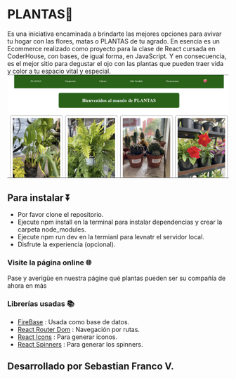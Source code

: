 # PLANTAS🌿
Es una iniciativa encaminada a brindarte las mejores opciones para avivar tu hogar con las flores, matas o PLANTAS de tu agrado. En esencia es un Ecommerce realizado como proyecto para la clase de React cursada en CoderHouse, con bases, de igual forma, en JavaScript. Y en consecuencia, es el mejor sitio para degustar el ojo con las plantas que pueden traer vida y color a tu espacio vital y especial.
![image](/public/captura.png)
## Para instalar ⏬
- Por favor clone el repositorio.
- Ejecute npm install en la terminal para instalar dependencias y crear la carpeta node_modules.
- Ejecute npm run dev en la termianl para levnatr el servidor local.
- Disfrute la experiencia (opcional). 
### Visite la página online 🌐
Pase y averigüe en nuestra págine qué plantas pueden ser su compañía de ahora en más []()
### Librerías usadas 📚
- [FireBase](https://firebase.google.com/) : Usada como base de datos.
- [React Router Dom](https://reactrouter.com/) : Navegación por rutas.
- [React Icons](https://react-icons.github.io/) : Para generar iconos.
- [React Spinners](https://www.davidhu.io/) : Para generar los spinners.

## Desarrollado por Sebastian Franco V.
